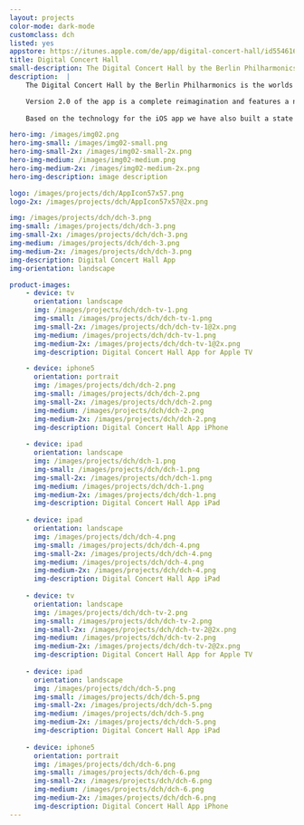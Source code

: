 ```yaml
---
layout: projects
color-mode: dark-mode
customclass: dch
listed: yes
appstore: https://itunes.apple.com/de/app/digital-concert-hall/id554616591?mt=8
title: Digital Concert Hall
small-description: The Digital Concert Hall by the Berlin Philharmonics is the worlds biggest collection of videos of classical concerts.
description:  |
    The Digital Concert Hall by the Berlin Philharmonics is the worlds biggest collection of videos of classical concerts. The archive has an ever growing list of about 280 high quality recordings of concerts from the Karajan years until today which is exclusively available only there. Additionally the app features a selection of documentary movies, free educational content and free video interviews with the artists. On top of that, all concerts by the Berlin Philharmonics are streamed live in best HD quality to a worldwide audience.

    Version 2.0 of the app is a complete reimagination and features a new design as well as new ways to consume the video content: Besides being heavily optimized for Airplay and offline use, the app will continue playback even in the background while using other apps.
    
    Based on the technology for the iOS app we have also built a state of the art app for the new Apple TV. The app was featured by Apple all over the world. With this app you can enjoy the Berlin Philarmonics live in your living room in breathtaking quality. 

hero-img: /images/img02.png
hero-img-small: /images/img02-small.png
hero-img-small-2x: /images/img02-small-2x.png
hero-img-medium: /images/img02-medium.png
hero-img-medium-2x: /images/img02-medium-2x.png
hero-img-description: image description

logo: /images/projects/dch/AppIcon57x57.png
logo-2x: /images/projects/dch/AppIcon57x57@2x.png

img: /images/projects/dch/dch-3.png
img-small: /images/projects/dch/dch-3.png
img-small-2x: /images/projects/dch/dch-3.png
img-medium: /images/projects/dch/dch-3.png
img-medium-2x: /images/projects/dch/dch-3.png
img-description: Digital Concert Hall App
img-orientation: landscape

product-images:
    - device: tv
      orientation: landscape
      img: /images/projects/dch/dch-tv-1.png
      img-small: /images/projects/dch/dch-tv-1.png
      img-small-2x: /images/projects/dch/dch-tv-1@2x.png
      img-medium: /images/projects/dch/dch-tv-1.png
      img-medium-2x: /images/projects/dch/dch-tv-1@2x.png
      img-description: Digital Concert Hall App for Apple TV

    - device: iphone5
      orientation: portrait
      img: /images/projects/dch/dch-2.png
      img-small: /images/projects/dch/dch-2.png
      img-small-2x: /images/projects/dch/dch-2.png
      img-medium: /images/projects/dch/dch-2.png
      img-medium-2x: /images/projects/dch/dch-2.png
      img-description: Digital Concert Hall App iPhone
    
    - device: ipad
      orientation: landscape
      img: /images/projects/dch/dch-1.png
      img-small: /images/projects/dch/dch-1.png
      img-small-2x: /images/projects/dch/dch-1.png
      img-medium: /images/projects/dch/dch-1.png
      img-medium-2x: /images/projects/dch/dch-1.png
      img-description: Digital Concert Hall App iPad
      
    - device: ipad
      orientation: landscape
      img: /images/projects/dch/dch-4.png
      img-small: /images/projects/dch/dch-4.png
      img-small-2x: /images/projects/dch/dch-4.png
      img-medium: /images/projects/dch/dch-4.png
      img-medium-2x: /images/projects/dch/dch-4.png
      img-description: Digital Concert Hall App iPad
      
    - device: tv
      orientation: landscape
      img: /images/projects/dch/dch-tv-2.png
      img-small: /images/projects/dch/dch-tv-2.png
      img-small-2x: /images/projects/dch/dch-tv-2@2x.png
      img-medium: /images/projects/dch/dch-tv-2.png
      img-medium-2x: /images/projects/dch/dch-tv-2@2x.png
      img-description: Digital Concert Hall App for Apple TV      
      
    - device: ipad
      orientation: landscape
      img: /images/projects/dch/dch-5.png
      img-small: /images/projects/dch/dch-5.png
      img-small-2x: /images/projects/dch/dch-5.png
      img-medium: /images/projects/dch/dch-5.png
      img-medium-2x: /images/projects/dch/dch-5.png
      img-description: Digital Concert Hall App iPad
      
    - device: iphone5
      orientation: portrait
      img: /images/projects/dch/dch-6.png
      img-small: /images/projects/dch/dch-6.png
      img-small-2x: /images/projects/dch/dch-6.png
      img-medium: /images/projects/dch/dch-6.png
      img-medium-2x: /images/projects/dch/dch-6.png
      img-description: Digital Concert Hall App iPhone
---
```

